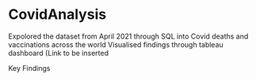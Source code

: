 # CovidAnalysis
Expolored the dataset from April 2021 through SQL into Covid deaths and vaccinations across the world 
Visualised findings through tableau dashboard (Link to be inserted 

Key Findings 
